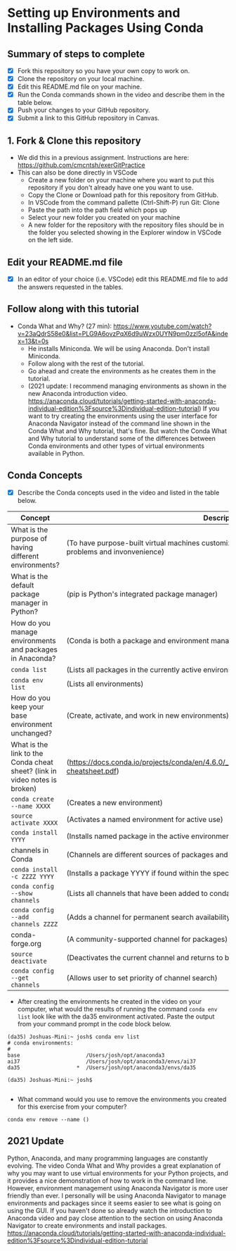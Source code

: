 # Setting up Environments and Installing Packages Using Conda

## Summary of steps to complete

- [x] Fork this repository so you have your own copy to work on.
- [x] Clone the repository on your local machine. 
- [x] Edit this README.md file on your machine.
- [x] Run the Conda commands shown in the video and describe them in the table below.
- [x] Push your changes to your GitHub repository.
- [x] Submit a link to this GitHub repository in Canvas.

## 1. Fork & Clone this repository

* We did this in a previous assignment. Instructions are here: https://github.com/cmcntsh/exerGitPractice
* This can also be done directly in VSCode
  * Create a new folder on your machine where you want to put this repository if you don't already have one you want to use.
  * Copy the Clone or Download path for this repository from GitHub.
  * In VSCode from the command pallette (Ctrl-Shift-P) run Git: Clone
  * Paste the path into the path field which pops up
  * Select your new folder you created on your machine
  * A new folder for the repository with the repository files should be in the folder you selected showing in the Explorer window in VSCode on the left side.
  
## Edit your README.md file

* [x] In an editor of your choice (i.e. VSCode) edit this README.md file to add the answers requested in the tables.

## Follow along with this tutorial

* Conda What and Why? (27 min): https://www.youtube.com/watch?v=23aQdrS58e0&list=PLG9A6ovzPqX6d9uWzx0UYN9pm0zzl5ofA&index=13&t=0s
  * He installs Miniconda. We will be using Anaconda. Don't install Miniconda.
  * Follow along with the rest of the tutorial.
  * Go ahead and create the environments as he creates them in the tutorial.
  * (2021 update: I recommend managing environments as shown in the new Anaconda introduction video. https://anaconda.cloud/tutorials/getting-started-with-anaconda-individual-edition%3Fsource%3Dindividual-edition-tutorial) If you want to try creating the environments using the user interface for Anaconda Navigator instead of the command line shown in the Conda What and Why tutorial, that's fine. But watch the Conda What and Why tutorial to understand some of the differences between Conda environments and other types of virtual environments available in Python.

## Conda Concepts

* [x] Describe the Conda concepts used in the video and listed in the table below.

|   Concept   |         Description or short answer         |
|     ---     |                     ---                     |
|What is the purpose of having different environments?     |(To have purpose-built virtual machines customized to a specific project or use case and configured to avoid problems and invonvenience)|
|What is the default package manager in Python?            |(pip is Python's integrated package manager)|
|How do you manage environments and packages in Anaconda?  |(Conda is both a package and environment manager in Anaconda)|
|`conda list`       |(Lists all packages in the currently active environment)|
|`conda env list`       |(Lists all environments)|
|How do you keep your base environment unchanged?       |(Create, activate, and work in new environments)|
|What is the link to the Conda cheat sheet? (link in video notes is broken)      |(https://docs.conda.io/projects/conda/en/4.6.0/_downloads/52a95608c49671267e40c689e0bc00ca/conda-cheatsheet.pdf)|
|`conda create --name XXXX`       |(Creates a new environment)|
|`source activate XXXX`       |(Activates a named environment for active use)|
|`conda install YYYY`       |(Installs named package in the active environment)|
|channels in Conda       |(Channels are different sources of packages and can be official, community supported, or private)|
|`conda install -c ZZZZ YYYY`       |(Installs a package YYYY if found within the specified channel ZZZZ)|
|`conda config --show channels`       |(Lists all channels that have been added to conda for package search)|
|`conda config --add channels ZZZZ`       |(Adds a channel for permanent search availability from default or base environment)|
|conda-forge.org       |(A community-supported channel for packages)|
|`source deactivate`       |(Deactivates the current channel and returns to base)|
|`conda config --get channels`       |(Allows user to set priority of channel search)|

* After creating the environments he created in the video on your computer, what would the results of running the command `conda env list` look like with the da35 environment activated. Paste the output from your command prompt in the code block below.

```
(da35) Joshuas-Mini:~ josh$ conda env list
# conda environments:
#
base                     /Users/josh/opt/anaconda3
ai37                     /Users/josh/opt/anaconda3/envs/ai37
da35                  *  /Users/josh/opt/anaconda3/envs/da35

(da35) Joshuas-Mini:~ josh$ 


```
* What command would you use to remove the environments you created for this exercise from your computer?

```
conda env remove --name ()

```
## 2021 Update
Python, Anaconda, and many programming languages are constantly evolving. The video Conda What and Why provides a great explanation of why you may want to use virtual environments for your Python projects, and it provides a nice demonstration of how to work in the command line. However, environment management using Anaconda Navigator is more user friendly than ever. I personally will be using Anaconda Navigator to manage environments and packages since it seems easier to see what is going on using the GUI. If you haven't done so already watch the introduction to Anaconda video and pay close attention to the section on using Anaconda Navigator to create environments and install packages. https://anaconda.cloud/tutorials/getting-started-with-anaconda-individual-edition%3Fsource%3Dindividual-edition-tutorial
